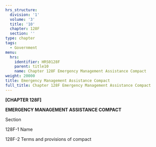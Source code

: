 ```yaml
---
hrs_structure:
  division: '1'
  volume: '3'
  title: '10'
  chapter: 128F
  section: ''
type: chapter
tags:
  - Government
menu:
  hrs:
    identifier: HRS0128F
    parent: title10
    name: Chapter 128F Emergency Management Assistance Compact
weight: 20000
title: Emergency Management Assistance Compact
full_title: Chapter 128F Emergency Management Assistance Compact
---
```

**[CHAPTER 128F]**

**EMERGENCY MANAGEMENT ASSISTANCE COMPACT**

Section

128F-1 Name

128F-2 Terms and provisions of compact